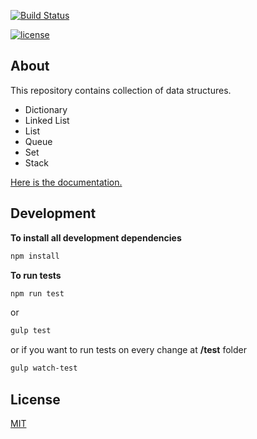 [![Build Status](https://travis-ci.org/DNonov/data-structures-lib.svg?branch=master)](https://travis-ci.org/DNonov/data-structures-lib)

[![license](https://img.shields.io/github/license/DNonov/data-structures-lib.svg)](./LICENSE)


## About
This repository contains collection of data structures.
* Dictionary
* Linked List
* List
* Queue
* Set
* Stack

[Here is the documentation.](https://dnonov.github.io/data-structures-lib/)

## Development

**To install all development dependencies**

```bash
npm install
```

**To run tests**
```bash
npm run test
```
or
```bash
gulp test
```
or if you want to run tests on every change at **/test** folder
```bash
gulp watch-test
```
## License
[MIT](./LICENSE)